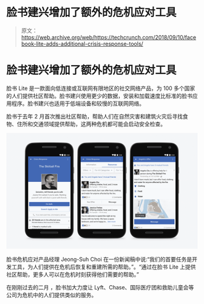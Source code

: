 # 脸书建兴增加了额外的危机应对工具 

> 原文：<https://web.archive.org/web/https://techcrunch.com/2018/09/10/facebook-lite-adds-additional-crisis-response-tools/>

# 脸书建兴增加了额外的危机应对工具

脸书 Lite 是一款面向低连接或互联网有限地区的社交网络产品，为 100 多个国家的人们提供社区帮助。脸书建兴使用更少的数据，安装和加载速度比标准的脸书应用程序。脸书建兴也适用于低端设备和较慢的互联网网络。

脸书于去年 2 月首次推出社区帮助，帮助人们在自然灾害和建筑火灾后寻找食物、住所和交通领域提供帮助，这两种危机都可能会启动安全检查。

![](img/af3046d77beeabeff4ae8f79c1593940.png)

脸书危机应对产品经理 Jeong-Suh Choi 在一份新闻稿中说:“我们的首要任务是开发工具，为人们提供在危机后恢复和重建所需的帮助。”。“通过在脸书 Lite 上提供社区帮助，更多人可以在危机时刻获得他们需要的帮助。”

在刚刚过去的二月 ，脸书加大力度让 Lyft、Chase、国际医疗团和救助儿童会等公司为危机中的人们提供类似的服务。